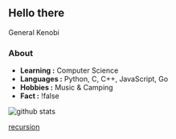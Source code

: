 ## Hello there
General Kenobi

### About

-  **Learning :** Computer Science
-  **Languages :** Python, C, C++, JavaScript, Go
-  **Hobbies :** Music & Camping
-  **Fact :** !false

![github stats](https://github-readme-stats.vercel.app/api?username=manoloesparta&show_icons=true)

[recursion](https://github.com/manoloesparta)
